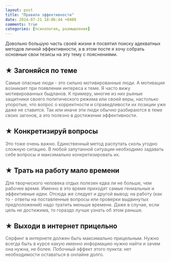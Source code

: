 ```yaml
---
layout: post
title: "Правила эффективности"
date: 2014-07-21 18:06:44 +0400
comments: true
categories: [психология, размышления] 
---
```


<p style="color: #333">Довольно большую часть своей жизни я посвятил поиску адекватных методов личной эффективности, а в этом посте я хочу собрать основные свои тезисы на эту тему с пояснениями.</p>

## ★ Загоняйся по теме

<p style="color: #666">Самые опасные люди - это сильно мотивированные люди. А мотивация возникает при появлении интереса к теме. Я часто вижу мотивированных быдланов. К примеру, многие из них рьяные защитники своего политического режима или своей веры, настолько упоротые, что вопрос о корректности и справедливости их позиции уже даже не ставится. Так или иначе эти люди обычно разбираются в теме своих загонов, а это полезно в достижении эффективности.</p>

## ★ Конкретизируй вопросы

<p style="color: #666">Это тоже очень важно. Единственный метод распутать сколь угодно сложную ситацию. В любой запутанной ситуации необходимо задавать себе вопросы и максимально конкретизировать их.</p>

## ★ Трать на работу мало времени

<p style="color: #666">Для творческого человека отдых полезен едва ли не больше, чем рабочее время. Именно в это время приходят самые гениальные и эффективные идеи. Отсюда же следует и другой вывод: на работу (как то - ответы на поставленные вопросы или проверки выдвинутых предположений) надо тратить меньше времени. Даже в случае, если цель не достижима, то гораздо лучше узнать об этом раньше.</p>

## ★ Выходи в интернет прицельно

<p style="color: #666">Серфинг в интернете должен быть максимально прицельным. Нужно всегда быть в курсе какую именно информацию нужно найти и зачем она нужна, не более. Побочный эффект этого пункта: нет необходимости оставаться в онлайне долго.</p>